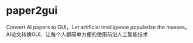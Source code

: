 # paper2gui
Convert AI papers to GUI，Let artificial intelligence popularize the masses。AI论文转换GUI，让每个人都简单方便的使用前沿人工智能技术
